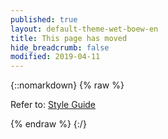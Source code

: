 ```yaml
---
published: true
layout: default-theme-wet-boew-en
title: This page has moved
hide_breadcrumb: false
modified: 2019-04-11
---
```

{::nomarkdown}
{% raw %}
<p>Refer to: <a href="../index-en.html">Style Guide</a></p>
{% endraw %}
{:/}

